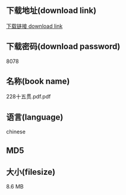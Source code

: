 ## 下载地址(download link)
[下载链接 download link](https://voluble-croquembouche-d321dc.netlify.app/?s=228%E5%8D%81%E4%BA%94%E8%B4%AF.pdf)

## 下载密码(download password)
8078

## 名称(book name)
228十五贯.pdf.pdf

## 语言(language)
chinese

## MD5


## 大小(filesize)
8.6 MB
